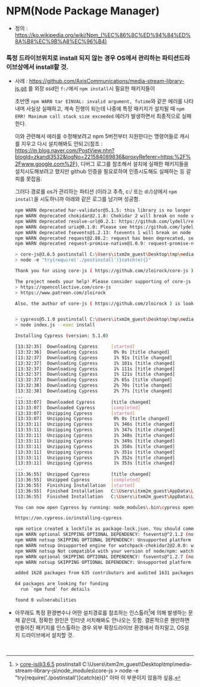 # NPM(Node Package Manager)

* 정의 : https://ko.wikipedia.org/wiki/Npm_(%EC%86%8C%ED%94%84%ED%8A%B8%EC%9B%A8%EC%96%B4)



### 특정 드라이브위치로 install 되지 않는 경우 OS에서 관리하는 파티션드라이브상에서 install할 것.

* 사례 : https://github.com/AxisCommunications/media-stream-library-js.git 를 외장 ssd인 `f:/`에서 `npm install`시 필요한 패키지들이 

  초반엔 ```npm WARN tar EINVAL: invalid argument, futime```와 같은 에러를 나타내며 사실상 실패하고, 계속 진행이 되는데 나중에 특정 패키지가 설치될 때 ```npm ERR! Maximum call stack size exceeded``` 에러가 발생하면서 최종적으로 실패한다. 

  이와 관련해서 에러를 수정해보려고 npm 5버전부터 지원한다는 명령어들로 캐시를 지우고 다시 설치해봐도 안되고(참조 : https://m.blog.naver.com/PostView.nhn?blogId=zkandl3532&logNo=221584089836&proxyReferer=https:%2F%2Fwww.google.com%2F), 디버그 로그를 참조해서 설치에 실패한 패키지들을 설치시도해보려고 했지만 github 인증을 필요로하여 인증시도해도 실패하는 등 갈피를 못잡음. 

  그러다 경로를 os가 관리하는 파티션 (이라고 추측, c:/ 또는 d:/)상에서 `npm install`을 시도하니까 아래와 같은 로그를 남기며 성공함. 

  ```bash
  npm WARN deprecated har-validator@5.1.5: this library is no longer supported
  npm WARN deprecated chokidar@2.1.8: Chokidar 2 will break on node v14+. Upgrade to chokidar 3 with 15x less dependencies.
  npm WARN deprecated resolve-url@0.2.1: https://github.com/lydell/resolve-url#deprecated
  npm WARN deprecated urix@0.1.0: Please see https://github.com/lydell/urix#deprecated
  npm WARN deprecated fsevents@1.2.13: fsevents 1 will break on node v14+ and could be using insecure binaries. Upgrade to fsevents 2.
  npm WARN deprecated request@2.88.2: request has been deprecated, see https://github.com/request/request/issues/3142
  npm WARN deprecated request-promise-native@1.0.9: request-promise-native has been deprecated because it extends the now deprecated request package, see https://github.com/request/request/issues/3142
  
  > core-js@3.6.5 postinstall C:\Users\itxm2m_guest\Desktop\tmp\media-stream-library-js\node_modules\core-js
  > node -e "try{require('./postinstall')}catch(e){}"
  
  Thank you for using core-js ( https://github.com/zloirock/core-js ) for polyfilling JavaScript standard library!
  
  The project needs your help! Please consider supporting of core-js on Open Collective or Patreon:
  > https://opencollective.com/core-js
  > https://www.patreon.com/zloirock
  
  Also, the author of core-js ( https://github.com/zloirock ) is looking for a good job -)
  
  
  > cypress@5.1.0 postinstall C:\Users\itxm2m_guest\Desktop\tmp\media-stream-library-js\node_modules\cypress
  > node index.js --exec install
  
  Installing Cypress (version: 5.1.0)
  
  [13:32:35]  Downloading Cypress     [started]
  [13:32:36]  Downloading Cypress      0% 0s [title changed]
  [13:32:37]  Downloading Cypress      1% 91s [title changed]
  [13:32:37]  Downloading Cypress      1% 101s [title changed]
  [13:32:37]  Downloading Cypress      1% 111s [title changed]
  [13:32:37]  Downloading Cypress      1% 121s [title changed]
  [13:32:37]  Downloading Cypress      2% 65s [title changed]
  [13:32:38]  Downloading Cypress      2% 70s [title changed]
  [13:32:38]  Downloading Cypress      2% 77s [title changed]
  ...
  [13:33:07]  Downloaded Cypress      [title changed]
  [13:33:07]  Downloaded Cypress      [completed]
  [13:33:07]  Unzipping Cypress       [started]
  [13:33:07]  Unzipping Cypress        0% 0s [title changed]
  [13:33:11]  Unzipping Cypress        1% 346s [title changed]
  [13:33:11]  Unzipping Cypress        1% 347s [title changed]
  [13:33:11]  Unzipping Cypress        1% 348s [title changed]
  [13:33:11]  Unzipping Cypress        1% 349s [title changed]
  [13:33:11]  Unzipping Cypress        1% 350s [title changed]
  [13:33:11]  Unzipping Cypress        1% 351s [title changed]
  [13:33:11]  Unzipping Cypress        1% 352s [title changed]
  [13:33:11]  Unzipping Cypress        1% 353s [title changed]
  ...
  [13:36:55]  Unzipped Cypress        [title changed]
  [13:36:55]  Unzipped Cypress        [completed]
  [13:36:55]  Finishing Installation  [started]
  [13:36:55]  Finished Installation   C:\Users\itxm2m_guest\AppData\Local\Cypress\Cache\5.1.0 [title changed]
  [13:36:55]  Finished Installation   C:\Users\itxm2m_guest\AppData\Local\Cypress\Cache\5.1.0 [completed]
  
  You can now open Cypress by running: node_modules\.bin\cypress open
  
  https://on.cypress.io/installing-cypress
  
  npm notice created a lockfile as package-lock.json. You should commit this file.
  npm WARN optional SKIPPING OPTIONAL DEPENDENCY: fsevents@^2.1.2 (node_modules\jest-haste-map\node_modules\fsevents):
  npm WARN notsup SKIPPING OPTIONAL DEPENDENCY: Unsupported platform for fsevents@2.1.3: wanted {"os":"darwin","arch":"any"} (current: {"os":"win32","arch":"x64"})
  npm WARN notsup Unsupported engine for watchpack-chokidar2@2.0.0: wanted: {"node":"<8.10.0"} (current: {"node":"12.17.0","npm":"6.14.4"})
  npm WARN notsup Not compatible with your version of node/npm: watchpack-chokidar2@2.0.0
  npm WARN optional SKIPPING OPTIONAL DEPENDENCY: fsevents@^1.2.7 (node_modules\watchpack-chokidar2\node_modules\chokidar\node_modules\fsevents):
  npm WARN notsup SKIPPING OPTIONAL DEPENDENCY: Unsupported platform for fsevents@1.2.13: wanted {"os":"darwin","arch":"any"} (current: {"os":"win32","arch":"x64"})
  
  added 1628 packages from 635 contributors and audited 1631 packages in 462.95s
  
  64 packages are looking for funding
    run `npm fund` for details
  
  found 0 vulnerabilities
  
  ```

* 아무래도 특정 환경변수나 어떤 설치경로를 참조하는 인스톨러[^1]에 의해 발생하는 문제 같은데, 정확한 원인은 인터넷 서치해봐도 안나오는 듯함. 결론적으론 웬만하면 만들어진 패키지를 인스톨하는 경우 외부 확장드라이브 환경에서 하지말고, OS설치 드라이브에서 설치할 것.

[^1]:\> core-js@3.6.5 postinstall C:\Users\itxm2m_guest\Desktop\tmp\media-stream-library-js\node_modules\core-js \> node -e "try{require('./postinstall')}catch(e){}" 아마 이 부분이지 않을까 싶음.



​		

